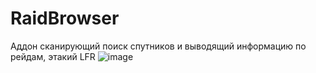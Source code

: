 # RaidBrowser
Аддон сканирующий поиск спутников и выводящий информацию по рейдам, этакий LFR 
![image](https://github.com/fxpw/RaidBrowser/assets/84588274/74967d56-069d-4004-bfbf-94f30cd0bbe2)
